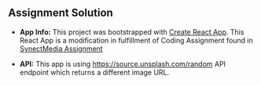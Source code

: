 ## Assignment Solution

- **App Info:** 
  This project was bootstrapped with [Create React App](https://github.com/facebookincubator/create-react-app).
  This React App is a modification in fulfillment of Coding Assignment found in [SynectMedia Assignment](https://bitbucket.org/SynectMedia/reactimagefetchassignment/src/master)

- **API:** This app is using https://source.unsplash.com/random API endpoint which returns a different image URL. 